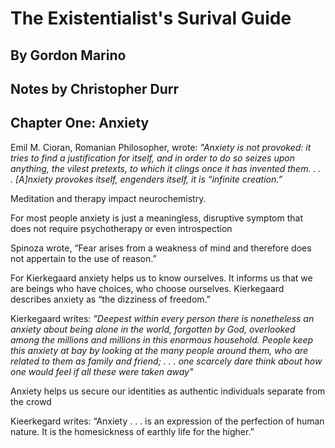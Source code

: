 # The Existentialist's Surival Guide
## By Gordon Marino
## Notes by Christopher Durr

## Chapter One: Anxiety

Emil M. Cioran, Romanian Philosopher, wrote: *"Anxiety is not provoked: it tries to find a justification for itself, and in order to do so seizes upon anything, the
vilest pretexts, to which it clings once it has invented them. . . . [A]nxiety provokes itself, engenders itself, it is
“infinite creation.”*

Meditation and therapy impact neurochemistry.

For most people anxiety is just a meaningless, disruptive symptom that does not require psychotherapy or even introspection

Spinoza wrote, “Fear arises from a weakness of mind and
therefore does not appertain to the use of reason.”

For Kierkegaard anxiety helps us to know ourselves. It informs us that we are beings who have
choices, who choose ourselves. Kierkegaard describes anxiety as “the dizziness of freedom.” 

Kierkegaard writes: *"Deepest within every person there is nonetheless an anxiety about being alone in the world, forgotten by God,
overlooked among the millions and millions in this enormous household. People keep this anxiety at bay by looking
at the many people around them, who are related to them as family and friend; . . . one scarcely dare think about
how one would feel if all these were taken away"*

Anxiety helps us secure our identities as authentic individuals separate from the crowd

Kieerkegard writes: “Anxiety . . . is an expression of the perfection of human nature. It is the homesickness of earthly life for
the higher.”
